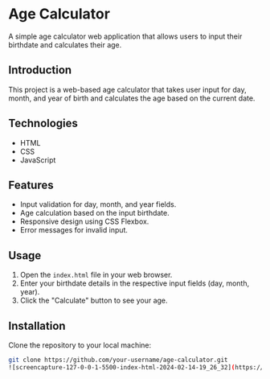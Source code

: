 # Age Calculator

A simple age calculator web application that allows users to input their birthdate and calculates their age.

## Introduction

This project is a web-based age calculator that takes user input for day, month, and year of birth and calculates the age based on the current date.

## Technologies

- HTML
- CSS
- JavaScript

## Features

- Input validation for day, month, and year fields.
- Age calculation based on the input birthdate.
- Responsive design using CSS Flexbox.
- Error messages for invalid input.

## Usage

1. Open the `index.html` file in your web browser.
2. Enter your birthdate details in the respective input fields (day, month, year).
3. Click the "Calculate" button to see your age.

## Installation

Clone the repository to your local machine:

```bash
git clone https://github.com/your-username/age-calculator.git
![screencapture-127-0-0-1-5500-index-html-2024-02-14-19_26_32](https://github.com/mhmodfrmwi/Age-Calculator/assets/151141036/6e98c030-3fd2-430e-bfd7-9941d349a0af)

